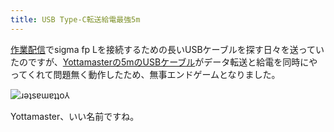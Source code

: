 ```yaml
---
title: USB Type-C転送給電最強5m
---
```

[作業配信](https://www.youtube.com/c/r7kamura)でsigma fp Lを接続するための長いUSBケーブルを探す日々を送っていたのですが、[Yottamasterの5mのUSBケーブル](https://www.amazon.co.jp/dp/B09Y1BY75P)がデータ転送と給電を同時にやってくれて問題無く動作したため、無事エンドゲームとなりました。

![](https://lh3.googleusercontent.com/docs/ADP-6oHyco9K4qEKHCNM46RvzWHHzEfRT-riRQkwtO2PquNCOtvCSA_0RjGyRbuPK9M_LuPjtn5vQkHi3bE10QlVcg_vQCZKcRAlBtsDL-qiG1RWPqRvvCYQFzBB6hayOI0W1HBYrYKUioSQuUmGijvRFG-WxaSHHGx7cJoCt60k2_F-L4c_w5FIF0yu4j1WqtSK9gWdhTSsd85-R4tEiYhWg5B_AGky47yJLsOoc1NdfTBT1m0yG-Q9EoPn0aS-LzlnnelMslb0zQrxq-3W8uSYTLYyoCY7Br7q5Liw0ARCS2f0ZO5rF4Lboxy449kg913SYRJu1e5MMEYrEi2V1wnAKq4MzNqp9rrLfKUfIaJmJBxp2pogL63rAaRod5BS-XD5CjAtGKi_3skAaEzLuheSdI5TkGm-bCOK1CPPjCNRBtJ2B9vOAY2kK2UP443KZOcmzWhefoFAyYNYtBCQ57PD7qjZGMGpT0veEdzB-V30ZuOzZfCDcGB__Y-Er2qG5dpNR0D1WzOMy4c5pyZLk6y8bLcLrOHLP4jpgSYctd2n0A3R3X9zzUrYQtnD5FbaqaxooiJvmhRRG68tOKW6prmv47RtoddT0u1qSFAFfCevrfLtq5XInibawwDEwkn22ZH14vGlxH6bni-6gZK8Jw2DiidTv_hZpcM3RmrIKIxJ_1uO9NwoHBMwq_OO8-NrWEKmzU6-F6fVc6gh9dF62ZUO1agTd_YnWRAlsUPvveuZHrYXDryyuDtiELrNte24jue426hRg5bDZl4xHdoI9CdD3P-c9_JZttpwX1lNNBJjPz7BdCERwrXtPaihBlgds2c2lPz4nIZzKq9AYLcdJK9jYxkDhyL4GKRmF2MPWDTEmNVvPJ3V-_0FDp9Ja4PvL9SucQRAiIm0aqBS2eCdYatLVnv69oYV2CNWefn50-YG4mkpWqH6xplEUXoDsRMMxgAy0JDBb5XyrHLEelD27lyK6IZw4nc_tD5trkqFREfU1FPuGsoIM_-qeJCJkZS-GwnjwRzr9jg5YI_zY7e1klGjgmvZ-kJecE0KhiwnWNnNv7sNVm_sK-HN0jAbblJC2nnUVrSWPelhs_XTRM8Qe5_bQ8p_rkmzHJfmLyatadOy-qFolvLe0TjFOoXkxiTB0FMPGdG_aeoR0mG1G5xf8_ZY0bnVzHvgcpowYlsZj7UkYC6hcX7YfHKQQ7dC6pgc156F5HOQ0R1HHRseu_3vi75E5hfqco7bGLu1e6evshwrbRp2Ntm9EQ "ɹǝʇsɐɯɐʇʇo⅄")

Yottamaster、いい名前ですね。
